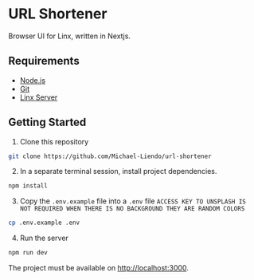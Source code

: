 # URL Shortener

Browser UI for Linx, written in Nextjs.

<!--
## Live Page

[https://shortener.michaelliendo.com/](https://shortener.michaelliendo.com/)

## Preview

![img]()
-->

## Requirements

- [Node.js](https://nodejs.org/)
- [Git](https://git-scm.com/)
- [Linx Server](https://github.com/whizzes/linx)

## Getting Started

1. Clone this repository

```bash
git clone https://github.com/Michael-Liendo/url-shortener
```

2. In a separate terminal session, install project dependencies.

```bash
npm install
```

3. Copy the `.env.example` file into a `.env` file `ACCESS KEY TO UNSPLASH IS NOT REQUIRED WHEN THERE IS NO BACKGROUND THEY ARE RANDOM COLORS`

```bash
cp .env.example .env
```

4. Run the server

```bash
npm run dev
```

The project must be available on [http://localhost:3000](http://localhost:3000).
